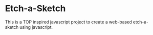 # Etch-a-Sketch
This is a TOP inspired javascript project to create a web-based etch-a-sketch using javascript.
